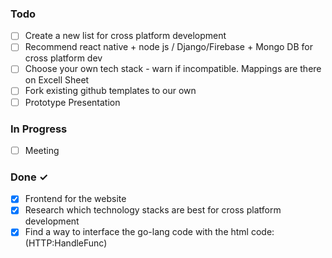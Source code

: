 ### Todo

- [ ] Create a new list for cross platform development
- [ ] Recommend react native + node js / Django/Firebase + Mongo DB for cross platform dev 
- [ ] Choose your own tech stack - warn if incompatible. Mappings are there on Excell Sheet
- [ ] Fork existing github templates to our own 
- [ ] Prototype Presentation 

### In Progress

- [ ] Meeting

### Done ✓

- [x] Frontend for the website
- [x] Research which technology stacks are best for cross platform development
- [x] Find a way to interface the go-lang code with the html code: (HTTP:HandleFunc)
